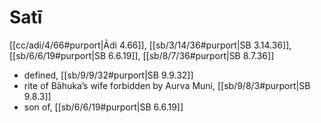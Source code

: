 # Satī

[[cc/adi/4/66#purport|Ādi 4.66]], [[sb/3/14/36#purport|SB 3.14.36]], [[sb/6/6/19#purport|SB 6.6.19]], [[sb/8/7/36#purport|SB 8.7.36]]

* defined, [[sb/9/9/32#purport|SB 9.9.32]]
* rite of Bāhuka’s wife forbidden by Aurva Muni, [[sb/9/8/3#purport|SB 9.8.3]]
* son of, [[sb/6/6/19#purport|SB 6.6.19]]
